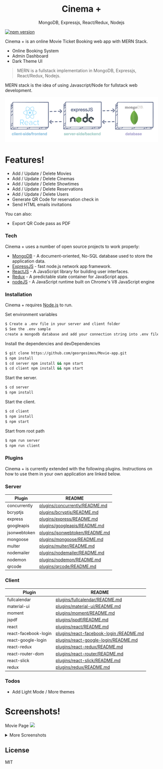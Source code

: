 <h1 align="center">
Cinema +
</h1>
<p align="center">
MongoDB, Expressjs, React/Redux, Nodejs
</p>

 [![npm version](https://img.shields.io/npm/v/react.svg?style=flat)](https://www.npmjs.com/package/react) 

Cinema + is an online Movie Ticket Booking web app with MERN Stack.

  - Online Booking System
  - Admin Dashboard
  - Dark Theme UI


> MERN is a fullstack implementation in MongoDB, Expressjs, React/Redux, Nodejs.

MERN stack is the idea of using Javascript/Node for fullstack web development.

<img src="https://github.com/georgesimos/readme-assets/blob/master/cinema-plus/mern.png" />

# Features!

  - Add / Update / Delete Movies
  - Add / Update / Delete Cinemas
  - Add / Update / Delete Showtimes
  - Add / Update / Delete Reservations
  - Add / Update / Delete Users
  - Generate QR Code for reservation check in
  - Send HTML emails invitations 


You can also:
  - Export QR Code pass as PDF

### Tech
Cinema + uses a number of open source projects to work properly:
* [MongoDB](https://www.mongodb.com/) - A document-oriented, No-SQL database used to store the application data.
* [ExpressJS](https://expressjs.com/) - fast node.js network app framework.
* [ReactJS](https://reactjs.org/) - A JavaScript library for building user interfaces.
* [Redux](https://redux.js.org/) - A predictable state container for JavaScript apps.
* [nodeJS](https://nodejs.org/) - A JavaScript runtime built on Chrome's V8 JavaScript engine

### Installation

Cinema + requires [Node.js](https://nodejs.org/)  to run.

Set environment variables 

```sh
$ Create a .env file in your server and client folder
$ See the .env sample
create a mongodb database and add your connection string into .env file
```

Install the dependencies and devDependencies

```sh
$ git clone https://github.com/georgesimos/Movie-app.git
$ npm install
$ cd server npm install && npm start
$ cd client npm install && npm start
```
Start the server.

```sh
$ cd server 
$ npm install 
```

Start the client.

```sh
$ cd client 
$ npm install 
$ npm start
```

Start from root path
```sh
$ npm run server
$ npm run client
```

### Plugins

Cinema + is currently extended with the following plugins. Instructions on how to use them in your own application are linked below.

### Server


| Plugin | README |
| ------ | ------ |
| concurrently | [plugins/concurrently/README.md](https://github.com/kimmobrunfeldt/concurrently/blob/master/README.md) |
| bcryptjs | [plugins/bcryptjs/README.md](https://github.com/dcodeIO/bcrypt.js/blob/master/README.md) |
| express | [plugins/express/README.md](https://github.com/expressjs/express/blob/master/Readme.md) |
| googleapis | [plugins/googleapis/README.md](https://github.com/googleapis/googleapis/blob/master/README.md) |
| jsonwebtoken | [plugins/jsonwebtoken/README.md](https://github.com/auth0/node-jsonwebtoken/blob/master/README.md) |
| mongoose | [plugins/mongoose/README.md](https://github.com/Automattic/mongoose/blob/master/README.md) |
| multer | [plugins/multer/README.md](https://github.com/expressjs/multer/blob/master/README.md)|
| nodemailer | [plugins/nodemailer/README.md](https://github.com/nodemailer/nodemailer/blob/master/README.md) |
| nodemon | [plugins/nodemon/README.md](https://github.com/remy/nodemon/blob/master/README.md) |
| qrcode | [plugins/qrcode/README.md](https://github.com/soldair/node-qrcode/blob/master/README.md) |

### Client

| Plugin | README |
| ------ | ------ |
| fullcalendar | [plugins/fullcalendar/README.md](https://github.com/fullcalendar/fullcalendar/blob/master/README.md) |
| material-ui | [plugins/material-ui/README.md](https://github.com/mui-org/material-ui/blob/master/README.md) |
| moment | [plugins/moment/README.md](https://www.npmjs.com/package/@date-io/moment?activeTab=readme) |
| jspdf | [plugins/jspdf/README.md](https://github.com/MrRio/jsPDF) |
| react | [plugins/react/README.md](https://github.com/facebook/react/blob/master/README.md) |
| react-facebook-login | [plugins/react-facebook-login /README.md](https://github.com/keppelen/react-facebook-login/blob/master/README.md) |
| react-google-login | [plugins/react-google-login/README.md](https://www.npmjs.com/package/react-google-login) |
| react-redux | [plugins/react-redux/README.md](https://github.com/reduxjs/react-redux) |
| react-router-dom | [plugins/react-router/README.md](https://github.com/ReactTraining/react-router/blob/master/README.md) |
| react-slick | [plugins/react-slick/README.md](https://github.com/akiran/react-slick) |
| redux | [plugins/redux/README.md](https://github.com/reduxjs/redux)|

### Todos

 - Add Light Mode / More themes



# Screenshots! 

Movie Page
<img src="https://github.com/georgesimos/readme-assets/blob/master/cinema-plus/movie.png" />

<details>
  <summary>More Screenshots</summary>
  Booking Page
  <img src="https://github.com/georgesimos/readme-assets/blob/master/cinema-plus/booking.png" />

  Booking Invitations
  <img src="https://github.com/georgesimos/readme-assets/blob/master/cinema-plus/invitation.png" />

  Guest Dashboard Page
  <img src="https://github.com/georgesimos/readme-assets/blob/master/cinema-plus/guest-dashboard.png" />

  My Account Page
  <img src="https://github.com/georgesimos/readme-assets/blob/master/cinema-plus/my-account.png" />

  Admin Home Page
  <img src="https://github.com/georgesimos/readme-assets/blob/master/cinema-plus/admin-dashboard.png" />

  Admin Cinema Page
  <img src="https://github.com/georgesimos/readme-assets/blob/master/cinema-plus/admin-cinemas.png" />

  Admin Movie Page
  <img src="https://github.com/georgesimos/readme-assets/blob/master/cinema-plus/admin-movies.png" />

  Admin Reservation Page
  <img src="https://github.com/georgesimos/readme-assets/blob/master/cinema-plus/reservations.png" />

  Admin Reservation Calendar
  <img src="https://github.com/georgesimos/readme-assets/blob/master/cinema-plus/calendar.png" />
</details>



License
----

MIT

